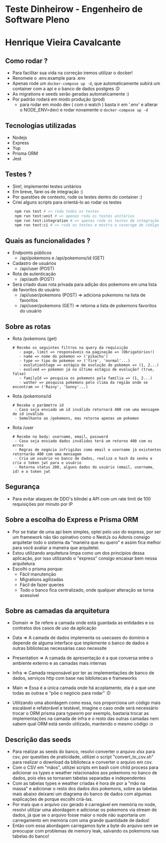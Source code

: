 # Teste Dinheirow - Engenheiro de Software Pleno

# Henrique Vieira Cavalcante

## Como rodar ?
 - Para facilitar sua vida na correção iremos utilizar o docker!
 - Renomeie o .env.example para .env
 - Apenas rode um ```docker-compose up -d```, que automaticamente subirá um container com a api e o banco de dados postgres :D
 - As migrations e seeds serão geradas automaticamente :)
 - Por padrão rodará em modo produção (prod)
    - para rodar em modo dev ( com o watch ) basta ir em '.env' e alterar o NODE_ENV=dev) e rodar novamente o ```docker-compose up -d```

## Tecnologias utilizadas
 - Nodejs 
 - Express
 - Yup 
 - Prisma ORM
 - Jest

## Testes ?
 - Sim!, implementei testes unitários
 - Em breve, farei os de integração :)
 - Por questões de contexto, rode os testes dentro do container :)
 - Criei alguns scripts para orientá-lo ao rodar os testes
   ```bash
    npm run test # => roda todos os testes
    npm run test:unit # => apenas roda os testes unitários
    npm run test:integration # => apenas roda os testes de integração
    npm run test:ci # => roda os testes e mostra o coverage de código testado
   ```

## Quais as funcionalidades ?
 - Endpoints públicos 
   - /api/pokemons e /api/pokemons/id (GET)
 - Cadastro de usuários
   - /api/user (POST)
 - Rota de autenticação
   - /api/auth (POST)
 - Será criado duas rota privada para adição dos pokemons em uma lista de favoritos do usuário
   - /api/user/pokemons (POST) => adiciona pokemons na lista de favoritos
   - /api/user/pokemons (GET) => retorna a lista de pokemons favoritos do usuário

## Sobre as rotas
 - Rota /pokemons (get)
   ```
   # Recebe os seguintes filtros na query da requisição
      - page, limit => responsáveis na paginação => (Obrigatórios!)
      - name => nome do pokemon => ('pikachu')
      - type => tipo do pokemon => ('fire', 'normal'...)
      - evolutionStage => estágio de evolução do pokemon => (1, 2...)
      - evolved => pokemon já no último estágio de evolução? (true, false)
      - familyId => pesquisa os pokemons pela família => (1, 2...)
      - wather => pesquisa pokemons pelo clima da região onde se encontram => ('Rainy', 'Sunny'...)
   ```
 - Rota /pokemons/id
   ```
   # Recebe o parâmetro id
    - Caso seja enviado um id inválido retornará 400 com uma mensagem de id inválido
    - Semelhante ao /pokemons, mas retorna apenas um pokemon
   ```
 - Rota /user
   ```
   # Recebe no body: username, email, password
    - Caso seja enviado dados inválidos terá um retorno 400 com os erros
    - Regras de negócio infrigidas como email e username já existentes retornarão 400 com uma mensagem
    - Cria um usuário no banco de dados, realiza o hash da senha e cria o token jwt para o usuário
    - Retorna status 200, alguns dados do usuário (email, username, id) e o token jwt 
   ```

## Segurança
 - Para evitar ataques de DDO's blindei a API com um rate limit de 100 requisições por minuto por IP

## Sobre a escolha do Express e Prisma ORM
 - Por se tratar de uma api bem simples, optei pelo uso do express, por ser um framework não tão opinativo como o NestJs ou Adonis consigo arquitetar todo o sistema da "maneira que eu quero" e assim fica melhor para você avaliar a maneira que arquitetei.
 - Estou utilizando arquitetura limpa como um dos princípios dessa aplicação, por isso utilizando o "express" consigo encaixar bem nessa arquitetura
 - Escolhi o prisma porque:
    - Fácil manutenção
    - Migrations agilizadas
    - Fácil de fazer queries
    - Todo o banco fica centralizado, onde qualquer alteração se torna acessível

## Sobre as camadas da arquitetura
 - Domain => Se refere a camada onde está guardada as entidades e os contratos dos casos de uso da aplicação
 - Data => A camada de dados implementa os usecases do domínio e depende de alguma interface que implemente o banco de dados e outras bibliotecas necessárias caso necessite
 - Presentation => A camada de apresentação é a que conversa entre o ambiente externo e as camadas mais internas
 - Infra => Camada responsável por ter as implementações de banco de dados, serviços http com base nas bibliotecas e frameworks
 - Main => Essa é a única camada onde há acoplamento, ela é a que une todas as outras e "põe o negócio para rodar" :D

 - Utilizando uma abordagem como essa, nos proporciona um código mais escalável e refatorável e testável, imagine o caso onde será necessário trocar o ORM prisma para typeorm por exemplo, bastaria trocar as implementações na camada de infra e o resto das outras camadas nem sabem qual ORM está sendo utilizado, mantendo o mesmo código :o

## Descrição das seeds
 - Para realizar as seeds do banco, resolvi converter o arquivo xlsx para csv, por questões de praticidade, utilizei o script "convert_to_csv.sh" para realizar o download da biblioteca e converter o arquivo em csv.
 - Com o CSV em "mãos", utilizei scripts em bash com child process para adicionar os types e weather relacionados aos pokemons no banco de dados, pois eles se tornaram tabelas separadas e independentes
 - Com as tabelas types e weather criadas é hora de por a "mão na massa" e adicionar o resto dos dados dos pokemons, sobre as tabelas mais abaixo deixarei um diagrama do banco de dados com algumas explicações de porque escolhi criá-las.
 - Por mais que o arquivo csv gerado é carregável em memória no node, resolvi utilizar uma abordagem e adicionar os pokemons via stream de dados, já que se o arquivo fosse maior o node não suportaria um carregamento em memória com uma grande quantidade de dados!
 - Então com essa abordagem carregamos byte a byte do arquivo sem se preocupar com problemas de memory leak, salvando os pokemons nas tabelas do banco!